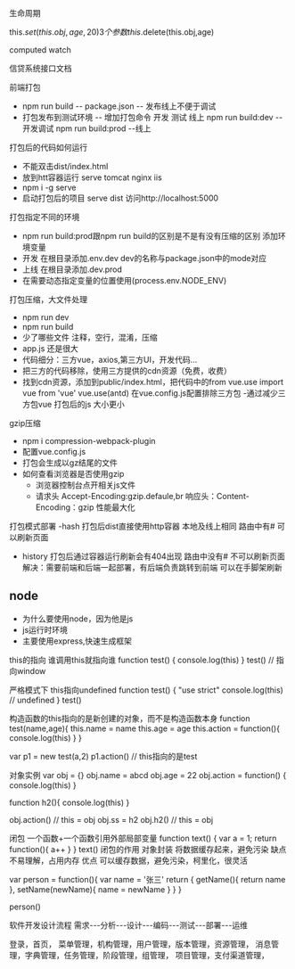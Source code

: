 生命周期

this.$set(this.obj,age,20) 3个参数
this.$delete(this.obj,age)

computed
watch



信贷系统接口文档

前端打包
- npm run build
 -- package.json
 -- 发布线上不便于调试
- 打包发布到测试环境
 -- 增加打包命令 开发 测试 线上
 npm run build:dev --开发调试
 npm run build:prod --线上


打包后的代码如何运行
- 不能双击dist/index.html
- 放到htt容器运行 serve tomcat nginx iis
- npm i -g serve
- 启动打包后的项目 serve dist 访问http://localhost:5000


打包指定不同的环境
- npm run build:prod跟npm run build的区别是不是有没有压缩的区别
添加环境变量
- 开发 在根目录添加.env.dev dev的名称与package.json中的mode对应
- 上线 在根目录添加.dev.prod
- 在需要动态指定变量的位置使用(process.env.NODE_ENV)


打包压缩，大文件处理
- npm run dev 
- npm run build 
- 少了哪些文件 注释，空行，混淆，压缩
- app.js 还是很大
- 代码细分：三方vue，axios,第三方UI，开发代码...
- 把三方的代码移除，使用三方提供的cdn资源（免费，收费）
- 找到cdn资源，添加到public/index.html，把代码中的from vue.use
    import vue from 'vue'
    vue.use(antd)
在vue.config.js配置排除三方包
-通过减少三方包vue 打包后的js 大小更小


gzip压缩
- npm i compression-webpack-plugin
- 配置vue.config.js
- 打包会生成以gz结尾的文件
- 如何查看浏览器是否使用gzip
    - 浏览器控制台点开相关js文件
    - 请求头 Accept-Encoding:gzip.defaule,br
    响应头：Content-Encoding：gzip
    性能最大化



打包模式部署
-hash 打包后dist直接使用http容器 本地及线上相同
    路由中有#
    可以刷新页面
- history 打包后通过容器运行刷新会有404出现
    路由中没有#
    不可以刷新页面
    解决：需要前端和后端一起部署，有后端负责跳转到前端
    可以在手脚架刷新



## node
- 为什么要使用node，因为他是js
- js运行时环境
- 主要使用express,快速生成框架




this的指向
谁调用this就指向谁
function test() {
    console.log(this)
}
test() // 指向window


严格模式下 this指向undefined
function test() {
    "use strict"
    console.log(this) // undefined
}
test()


构造函数的this指向的是新创建的对象，而不是构造函数本身
function test(name,age){
    this.name = name
    this.age = age
    this.action = function(){
        console.log(this)
    }
}

var p1 = new test(a,2)
p1.action() // this指向的是test

对象实例
var obj = {}
obj.name = abcd
obj.age = 22
obj.action = function() {
    console.log(this)
}

function h2(){
    console.log(this)
}

obj.action() // this = obj
obj.ss = h2
obj.h2() // this = obj

闭包
一个函数+一个函数引用外部局部变量
function text() {
    var a = 1;
    return function(){
        a++
    }
}
text()
闭包的作用
对象封装 将数据缓存起来，避免污染
缺点
不易理解，占用内存
优点
可以缓存数据，避免污染，柯里化，很灵活

var person = function(){
    var name = '张三'
    return {
        getName(){
            return name
        },
        setName(newName){
            name = newName
        }
    }
}

person()


软件开发设计流程
需求---分析---设计---编码---测试---部署---运维



登录，首页，
菜单管理，机构管理，用户管理，版本管理，资源管理，
消息管理，字典管理，任务管理，阶段管理，组管理，
项目管理，支付渠道管理，





